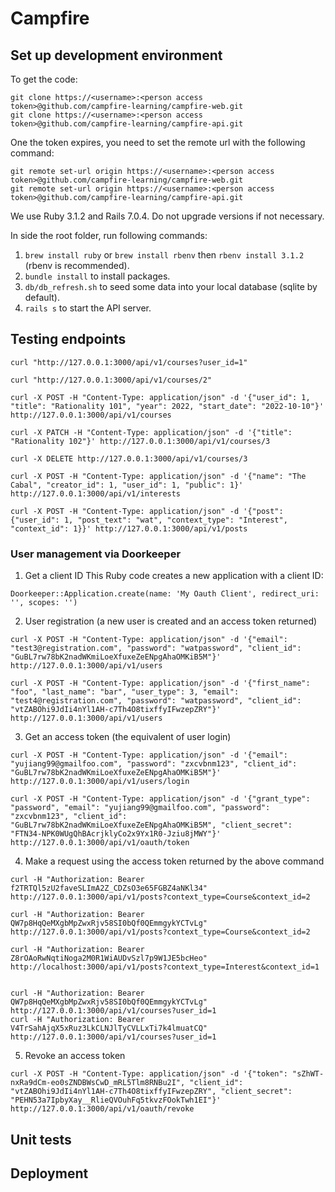 # Campfire

## Set up development environment
To get the code:
```
git clone https://<username>:<person access token>@github.com/campfire-learning/campfire-web.git
git clone https://<username>:<person access token>@github.com/campfire-learning/campfire-api.git
```

One the token expires, you need to set the remote url with the following command:
```
git remote set-url origin https://<username>:<person access token>@github.com/campfire-learning/campfire-web.git
git remote set-url origin https://<username>:<person access token>@github.com/campfire-learning/campfire-api.git
```

We use Ruby 3.1.2 and Rails 7.0.4. Do not upgrade versions if not necessary.

In side the root folder, run following commands:

1. `brew install ruby` or `brew install rbenv` then `rbenv install 3.1.2` (rbenv is recommended).
2. `bundle install` to install packages.
3. `db/db_refresh.sh` to seed some data into your local database (sqlite by default).
4. `rails s` to start the API server.

## Testing endpoints

```
curl "http://127.0.0.1:3000/api/v1/courses?user_id=1"

curl "http://127.0.0.1:3000/api/v1/courses/2"

curl -X POST -H "Content-Type: application/json" -d '{"user_id": 1, "title": "Rationality 101", "year": 2022, "start_date": "2022-10-10"}' http://127.0.0.1:3000/api/v1/courses

curl -X PATCH -H "Content-Type: application/json" -d '{"title": "Rationality 102"}' http://127.0.0.1:3000/api/v1/courses/3

curl -X DELETE http://127.0.0.1:3000/api/v1/courses/3

curl -X POST -H "Content-Type: application/json" -d '{"name": "The Cabal", "creator_id": 1, "user_id": 1, "public": 1}' http://127.0.0.1:3000/api/v1/interests

curl -X POST -H "Content-Type: application/json" -d '{"post": {"user_id": 1, "post_text": "wat", "context_type": "Interest", "context_id": 1}}' http://127.0.0.1:3000/api/v1/posts
```

### User management via Doorkeeper

1. Get a client ID
This Ruby code creates a new application with a client ID:
```
Doorkeeper::Application.create(name: 'My Oauth Client', redirect_uri: '', scopes: '')
```

2. User registration (a new user is created and an access token returned)
```
curl -X POST -H "Content-Type: application/json" -d '{"email": "test3@registration.com", "password": "watpassword", "client_id": "GuBL7rw78bK2nadWKmiLoeXfuxeZeENpgAhaOMKiB5M"}' http://127.0.0.1:3000/api/v1/users

curl -X POST -H "Content-Type: application/json" -d '{"first_name": "foo", "last_name": "bar", "user_type": 3, "email": "test4@registration.com", "password": "watpassword", "client_id": "vtZABOhi9JdIi4nYl1AH-c7Th4O8tixffyIFwzepZRY"}' http://127.0.0.1:3000/api/v1/users
```

3. Get an access token (the equivalent of user login)
```
curl -X POST -H "Content-Type: application/json" -d '{"email": "yujiang99@gmailfoo.com", "password": "zxcvbnm123", "client_id": "GuBL7rw78bK2nadWKmiLoeXfuxeZeENpgAhaOMKiB5M"}' http://127.0.0.1:3000/api/v1/users/login

curl -X POST -H "Content-Type: application/json" -d '{"grant_type": "password", "email": "yujiang99@gmailfoo.com", "password": "zxcvbnm123", "client_id": "GuBL7rw78bK2nadWKmiLoeXfuxeZeENpgAhaOMKiB5M", "client_secret": "FTN34-NPK0WUgQhBAcrjklyCo2x9Yx1R0-Jziu8jMWY"}' http://127.0.0.1:3000/api/v1/oauth/token
```

4. Make a request using the access token returned by the above command
```
curl -H "Authorization: Bearer f2TRTQl5zU2faveSLImA2Z_CDZsO3e65FGBZ4aNKl34" http://127.0.0.1:3000/api/v1/posts?context_type=Course&context_id=2

curl -H "Authorization: Bearer QW7p8HqQeMXgbMpZwxRjv58SI0bQf0QEmmgykYCTvLg" http://127.0.0.1:3000/api/v1/posts?context_type=Course&context_id=2

curl -H "Authorization: Bearer Z8rOAoRwNqtiNoga2M0R1WiAUDvSzl7p9W1JE5bcHeo" http://localhost:3000/api/v1/posts?context_type=Interest&context_id=1


curl -H "Authorization: Bearer QW7p8HqQeMXgbMpZwxRjv58SI0bQf0QEmmgykYCTvLg" http://127.0.0.1:3000/api/v1/courses?user_id=1
curl -H "Authorization: Bearer V4TrSahAjqX5xRuz3LkCLNJlTyCVLLxTi7k4lmuatCQ" http://127.0.0.1:3000/api/v1/courses?user_id=1
```

5. Revoke an access token
```
curl -X POST -H "Content-Type: application/json" -d '{"token": "sZhWT-nxRa9dCm-eo0sZNDBWsCwD_mRL5Tlm8RNBu2I", "client_id": "vtZABOhi9JdIi4nYl1AH-c7Th4O8tixffyIFwzepZRY", "client_secret": "PEHN53a7IpbyXay__RlieQVOuhFq5tkvzFOokTwh1EI"}' http://127.0.0.1:3000/api/v1/oauth/revoke
```

## Unit tests

## Deployment
